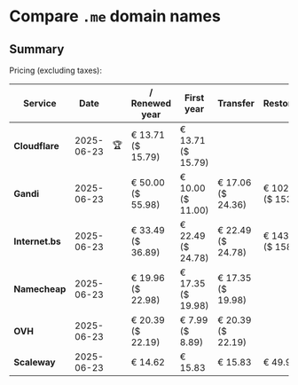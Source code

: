 # Compare `.me` domain names

## Summary

Pricing (excluding taxes):

| Service | Date |  | / Renewed year | First year | Transfer | Restoration |
|--|--|--|--|--|--|--|
| **Cloudflare** | 2025-06-23 | 🏆 | € 13.71<br>($ 15.79) | € 13.71<br>($ 15.79) |  |  |
| **Gandi** | 2025-06-23 |  | € 50.00<br>($ 55.98) | € 10.00<br>($ 11.00) | € 17.06<br>($ 24.36) | € 102.32<br>($ 153.48) |
| **Internet.bs** | 2025-06-23 |  | € 33.49<br>($ 36.89) | € 22.49<br>($ 24.78) | € 22.49<br>($ 24.78) | € 143.49<br>($ 158.09) |
| **Namecheap** | 2025-06-23 |  | € 19.96<br>($ 22.98) | € 17.35<br>($ 19.98) | € 17.35<br>($ 19.98) |  |
| **OVH** | 2025-06-23 |  | € 20.39<br>($ 22.19) | € 7.99<br>($ 8.89) | € 20.39<br>($ 22.19) |  |
| **Scaleway** | 2025-06-23 |  | € 14.62 | € 15.83 | € 15.83 | € 49.99 |
